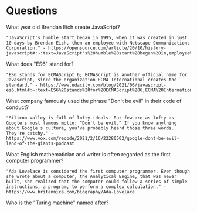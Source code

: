 # Questions

What year did Brendan Eich create JavaScript?

```
"JavaScript's humble start began in 1995, when it was created in just 10 days by Brendan Eich, then an employee with Netscape Communications Corporation." - https://opensource.com/article/20/10/history-javascript#:~:text=JavaScript's%20humble%20start%20began%20in,employee%20with%20Netscape%20Communications%20Corporation.
```

What does "ES6" stand for?

```
"ES6 stands for ECMAScript 6; ECMAScript is another official name for Javascript, since the organization ECMA International creates the standard." - https://www.udacity.com/blog/2021/06/javascript-es6.html#:~:text=ES6%20stands%20for%20ECMAScript%206,ECMA%20International%20creates%20the%20standard.
```

What company famously used the phrase "Don't be evil" in their code of conduct?

```
"Silicon Valley is full of lofty ideals. But few are as lofty as Google's most famous motto: “Don't be evil.” If you know anything about Google's culture, you've probably heard those three words. They're catchy." - https://www.vox.com/recode/2021/2/16/22280502/google-dont-be-evil-land-of-the-giants-podcast
```

What English mathematician and writer is often regarded as the first computer programmer?

```
"Ada Lovelace is considered the first computer programmer. Even though she wrote about a computer, the Analytical Engine, that was never built, she realized that the computer could follow a series of simple instructions, a program, to perform a complex calculation." - https://www.britannica.com/biography/Ada-Lovelace
```

Who is the "Turing machine" named after?

```

```
